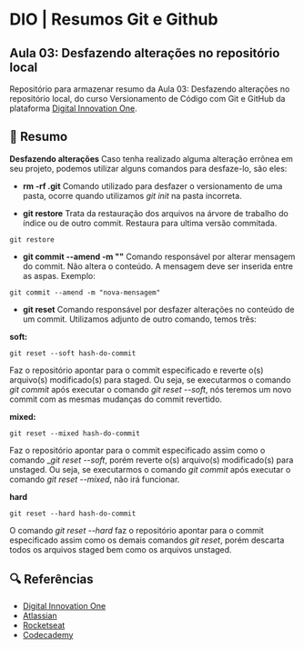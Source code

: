 
# DIO | Resumos Git e Github

## Aula 03: Desfazendo alterações no repositório local

Repositório para armazenar resumo da Aula 03: Desfazendo alterações no repositório local, do curso Versionamento de Código com Git e GitHub da plataforma [Digital Innovation One](https://web.dio.me/home).

## 📄 Resumo
**Desfazendo alterações**
Caso tenha realizado alguma alteração errônea em seu projeto, podemos utilizar alguns comandos para desfaze-lo, são eles:

- **rm -rf .git**
Comando utilizado para desfazer o versionamento de uma pasta, ocorre quando utilizamos _git init_ na pasta incorreta.

- **git restore** 
Trata da restauração dos arquivos na árvore de trabalho do índice ou de outro commit. Restaura para ultima versão commitada.
```
git restore
```

- **git commit --amend -m ""**
Comando responsável por alterar mensagem do commit. Não altera o conteúdo.  A mensagem deve ser inserida entre as aspas. Exemplo:
```
git commit --amend -m "nova-mensagem"
```

- **git reset**
Comando responsável por desfazer alterações no conteúdo de um commit. Utilizamos adjunto de outro comando, temos três:

**soft:**
```
git reset --soft hash-do-commit
```
Faz o repositório apontar para o commit especificado e reverte o(s) arquivo(s) modificado(s) para staged. Ou seja, se executarmos o comando _git commit_ após executar o comando _git reset --soft_, nós teremos um novo commit com as mesmas mudanças do commit revertido.

**mixed:**
```
git reset --mixed hash-do-commit
```
Faz o repositório apontar para o commit especificado assim como o comando __git reset --soft_, porém reverte o(s) arquivo(s) modificado(s) para unstaged. Ou seja, se executarmos o comando _git commit_ após executar o comando _git reset --mixed_, não irá funcionar.

**hard**
```
git reset --hard hash-do-commit
```
O comando _git reset --hard_ faz o repositório apontar para o commit especificado assim como os demais comandos _git reset_, porém descarta todos os arquivos staged bem como os arquivos unstaged.


## 🔍 Referências 
- [Digital Innovation One](https://web.dio.me/home)
- [Atlassian](https://www.atlassian.com/br)
- [Rocketseat](https://blog.rocketseat.com.br/como-fazer-um-bom-readme/)
- [Codecademy](https://www.codecademy.com/resources/docs/markdown)